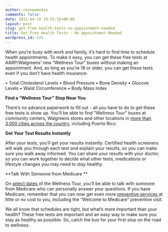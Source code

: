 ```yaml
---
author: cmsnewmedia
comments: false
date: 2011-04-19 19:55:55+00:00
layout: post
slug: get-free-health-tests-no-appointment-needed
title: Get Free Health Tests - No Appointment Needed
wordpress_id: 131
---
```


When you’re busy with work and family, it’s hard to find time to schedule health appointments. To make it easy, you can get these free tests at AARP/Walgreens’ new “Wellness Tour” buses without making an appointment. And, as long as you’re 18 or older, you can get these tests even if you don’t have health insurance:
  

• Total Cholesterol Levels
• Blood Pressure
• Bone Density
• Glucose Levels
• Waist Circumference
• Body Mass Index

**Find a “Wellness Tour” Stop Near You**

There’s no advance paperwork to fill out - all you have to do to get these free tests is show up. You’ll be able to find "Wellness Tour" buses at community centers, Walgreens stores and other locations in [more than 3,000 cities across the country](http://www.aarpwalgreens.com/tour), including Puerto Rico.

**Get Your Test Results Instantly**

After your tests, you’ll get your results instantly. Certified health screeners will walk you through each test and explain your results, so you can make sure you walk away informed. You can share your results with your doctor, so you can work together to decide what other tests, medications or lifestyle changes you may need to stay healthy.

**Talk With Someone from Medicare **

On [select dates ](http://www.medicare.gov/welcometomedicare/landing.html)of the Wellness Tour, you’ll be able to talk with someone from Medicare who can personally answer your questions. If you have Medicare, remember that you can now get even more [preventive services ](http://www.medicare.gov/navigation/manage-your-health/preventive-services/preventive-service-overview.aspx)at little or no cost to you, including the “Welcome to Medicare” preventive visit.

We all know that schedules are tight, but what’s more important than your health? These free tests are important and an easy way to make sure you stay as healthy as possible. So, catch the bus for your first stop on the road to wellness.
